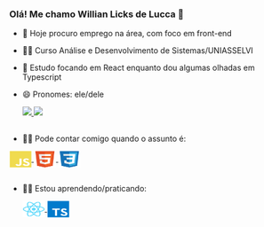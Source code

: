 ### Olá! Me chamo Willian Licks de Lucca 👋

- 🔭 Hoje procuro emprego na área, com foco em front-end
- 🐱‍💻 Curso Análise e Desenvolvimento de Sistemas/UNIASSELVI
- 🌱 Estudo focando em React enquanto dou algumas olhadas em Typescript 
- 😄 Pronomes: ele/dele


  <div>
    <a href="https://github.com/Willianlicks">
      <img height="180em" src="https://github-readme-stats.vercel.app/api?username=willianlicks&show_icons=true&theme=tokyonight&include_all_commits=true&count_private=true">
      <img height="180em" src="https://github-readme-stats.vercel.app/api/top-langs/?username=willianlicks&langs_count=7&theme=tokyonight">
    </a>
  </div>
  
##

  - 👨‍💻 Pode contar comigo quando o assunto é:

  <div dir="auto">
   <a href="https://github.com/Willianlicks">
      <img align="center" alt="Icon-Js" height="30" width="40" src="https://raw.githubusercontent.com/devicons/devicon/master/icons/javascript/javascript-plain.svg" style="max-width: 100%;">
      <img align="center" alt="Icon-HTML" height="30" width="40" src="https://raw.githubusercontent.com/devicons/devicon/master/icons/html5/html5-original.svg" style="max-width: 100%;">
      <img align="center" alt="Icon-CSS" height="30" width="40" src="https://raw.githubusercontent.com/devicons/devicon/master/icons/css3/css3-original.svg" style="max-width: 100%;">
    </a>
</div>
  
##
  
- 👨‍💻 Estou aprendendo/praticando:
  
  <div dir="auto">
    <a href="https://github.com/Willianlicks">
            <img align="center" alt="Icon-React" height="30" width="40" src="https://raw.githubusercontent.com/devicons/devicon/master/icons/react/react-original.svg" style="max-width: 100%;">
      <img align="center" alt="Icon-Ts" height="30" width="40" src="https://raw.githubusercontent.com/devicons/devicon/master/icons/typescript/typescript-plain.svg" style="max-width: 100%;">
    </a>
  </div>
